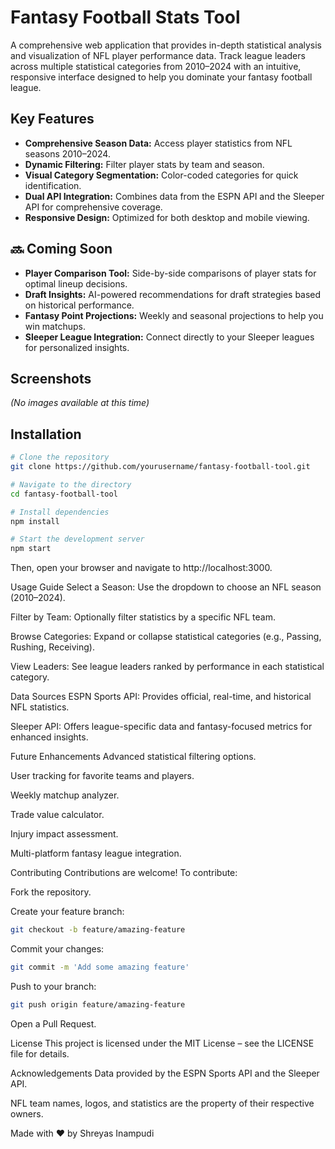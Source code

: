 # Fantasy Football Stats Tool

A comprehensive web application that provides in-depth statistical analysis and visualization of NFL player performance data. Track league leaders across multiple statistical categories from 2010–2024 with an intuitive, responsive interface designed to help you dominate your fantasy football league.

## Key Features

- **Comprehensive Season Data:** Access player statistics from NFL seasons 2010–2024.
- **Dynamic Filtering:** Filter player stats by team and season.
- **Visual Category Segmentation:** Color-coded categories for quick identification.
- **Dual API Integration:** Combines data from the ESPN API and the Sleeper API for comprehensive coverage.
- **Responsive Design:** Optimized for both desktop and mobile viewing.

## 🔜 Coming Soon

- **Player Comparison Tool:** Side-by-side comparisons of player stats for optimal lineup decisions.
- **Draft Insights:** AI-powered recommendations for draft strategies based on historical performance.
- **Fantasy Point Projections:** Weekly and seasonal projections to help you win matchups.
- **Sleeper League Integration:** Connect directly to your Sleeper leagues for personalized insights.

## Screenshots

*(No images available at this time)*

## Installation

```bash
# Clone the repository
git clone https://github.com/yourusername/fantasy-football-tool.git

# Navigate to the directory
cd fantasy-football-tool

# Install dependencies
npm install

# Start the development server
npm start
```
Then, open your browser and navigate to http://localhost:3000.

Usage Guide
Select a Season: Use the dropdown to choose an NFL season (2010–2024).

Filter by Team: Optionally filter statistics by a specific NFL team.

Browse Categories: Expand or collapse statistical categories (e.g., Passing, Rushing, Receiving).

View Leaders: See league leaders ranked by performance in each statistical category.

Data Sources
ESPN Sports API: Provides official, real-time, and historical NFL statistics.

Sleeper API: Offers league-specific data and fantasy-focused metrics for enhanced insights.

Future Enhancements
Advanced statistical filtering options.

User tracking for favorite teams and players.

Weekly matchup analyzer.

Trade value calculator.

Injury impact assessment.

Multi-platform fantasy league integration.

Contributing
Contributions are welcome! To contribute:

Fork the repository.

Create your feature branch:

```bash
git checkout -b feature/amazing-feature
```

Commit your changes:
```bash
git commit -m 'Add some amazing feature'
```

Push to your branch:
```bash
git push origin feature/amazing-feature
```
Open a Pull Request.

License
This project is licensed under the MIT License – see the LICENSE file for details.

Acknowledgements
Data provided by the ESPN Sports API and the Sleeper API.

NFL team names, logos, and statistics are the property of their respective owners.

Made with ❤️ by Shreyas Inampudi
